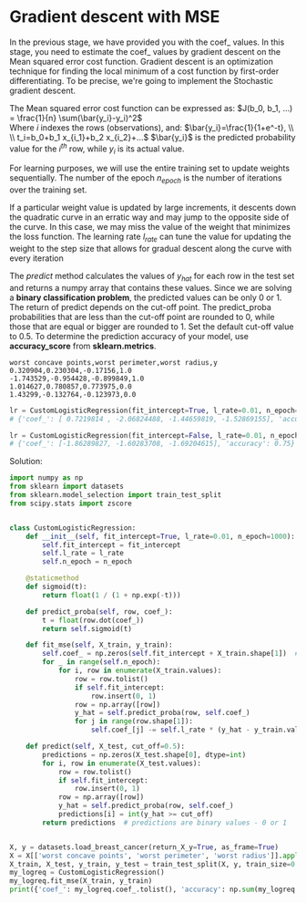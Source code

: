 # Gradient descent with MSE
In the previous stage, we have provided you with the coef_ values. In this stage, you need to estimate the coef_ values by gradient descent on the Mean squared error cost function. Gradient descent is an optimization technique for finding the local minimum of a cost function by first-order differentiating. To be precise, we're going to implement the Stochastic gradient descent.

The Mean squared error cost function can be expressed as:
$J(b_0, b_1, ...) = \frac{1}{n} \sum(\bar{y_i}-y_i)^2$ \
Where $i$ indexes the rows (observations), and: 
$\bar{y_i}=\frac{1}{1+e^-t}, \\ \\ t_i=b_0+b_1 x_{i_1}+b_2 x_{i_2}+...$ 
$\bar{y_i}$ is the predicted probability value for the $i^{th}$ row, while $y_i$ is its actual value. 

For learning purposes, we will use the entire training set to update weights sequentially. The number of the epoch $n_{epoch}$ is the number of iterations over the training set. 

If a particular weight value is updated by large increments, it descents down the quadratic curve in an erratic way and may jump to the opposite side of the curve. In this case, we may miss the value of the weight that minimizes the loss function. The learning rate $l_{rate}$ can tune the value for updating the weight to the step size that allows for gradual descent along the curve with every iteration  

The $predict$ method calculates the values of $y_{hat}$ for each row in the test set and returns a numpy array that contains these values. Since we are solving a **binary classification problem**, the predicted values can be only 0 or 1. The return of predict depends on the cut-off point. The predict_proba probabilities that are less than the cut-off point are rounded to 0, while those that are equal or bigger are rounded to 1. Set the default cut-off value to 0.5. To determine the prediction accuracy of your model, use **accuracy_score** from **sklearn.metrics**.

```
worst concave points,worst perimeter,worst radius,y
0.320904,0.230304,-0.17156,1.0
-1.743529,-0.954428,-0.899849,1.0
1.014627,0.780857,0.773975,0.0
1.43299,-0.132764,-0.123973,0.0
```

```py
lr = CustomLogisticRegression(fit_intercept=True, l_rate=0.01, n_epoch=100)
# {'coef_': [ 0.7219814 , -2.06824488, -1.44659819, -1.52869155], 'accuracy': 0.75}

lr = CustomLogisticRegression(fit_intercept=False, l_rate=0.01, n_epoch=100)
# {'coef_': [-1.86289827, -1.60283708, -1.69204615], 'accuracy': 0.75}
```

Solution:
```py
import numpy as np
from sklearn import datasets
from sklearn.model_selection import train_test_split
from scipy.stats import zscore


class CustomLogisticRegression:
    def __init__(self, fit_intercept=True, l_rate=0.01, n_epoch=1000):
        self.fit_intercept = fit_intercept
        self.l_rate = l_rate
        self.n_epoch = n_epoch

    @staticmethod
    def sigmoid(t):
        return float(1 / (1 + np.exp(-t)))

    def predict_proba(self, row, coef_):
        t = float(row.dot(coef_))
        return self.sigmoid(t)

    def fit_mse(self, X_train, y_train):
        self.coef_ = np.zeros(self.fit_intercept + X_train.shape[1])  # initialized weights
        for _ in range(self.n_epoch):
            for i, row in enumerate(X_train.values):
                row = row.tolist()
                if self.fit_intercept:
                    row.insert(0, 1)
                row = np.array([row])
                y_hat = self.predict_proba(row, self.coef_)
                for j in range(row.shape[1]):
                    self.coef_[j] -= self.l_rate * (y_hat - y_train.values[i]) * y_hat * (1 - y_hat) * row[0, j]

    def predict(self, X_test, cut_off=0.5):
        predictions = np.zeros(X_test.shape[0], dtype=int)
        for i, row in enumerate(X_test.values):
            row = row.tolist()
            if self.fit_intercept:
                row.insert(0, 1)
            row = np.array([row])
            y_hat = self.predict_proba(row, self.coef_)
            predictions[i] = int(y_hat >= cut_off)
        return predictions  # predictions are binary values - 0 or 1


X, y = datasets.load_breast_cancer(return_X_y=True, as_frame=True)
X = X[['worst concave points', 'worst perimeter', 'worst radius']].apply(zscore)
X_train, X_test, y_train, y_test = train_test_split(X, y, train_size=0.8, random_state=43)
my_logreq = CustomLogisticRegression()
my_logreq.fit_mse(X_train, y_train)
print({'coef_': my_logreq.coef_.tolist(), 'accuracy': np.sum(my_logreq.predict(X_test) == y_test) / X_test.shape[0]})
```

